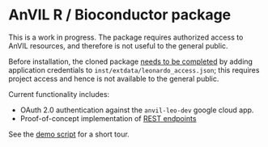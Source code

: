 # AnVIL R / Bioconductor package

This is a work in progress. The package requires authorized access to
AnVIL resources, and therefore is not useful to the general public.

Before installation, the cloned package [needs to be completed][2] by
adding application credentials to `inst/extdata/leonardo_access.json`;
this requires project access and hence is not available to the general
public.

Current functionality includes:

- OAuth 2.0 authentication against the `anvil-leo-dev` google cloud app.
- Proof-of-concept implementation of [REST endpoints][1]

See the [demo script][3] for a short tour.

[1]: https://leonardo.dev.anvilproject.org/api-docs.yaml
[2]: https://github.com/Bioconductor/AnVIL/blob/fb21da593ac09f3a62dcee542734b6eb421240ed/man/anvil.Rd#L31
[3]: https://github.com/Bioconductor/AnVIL/blob/master/inst/script/demo.R
